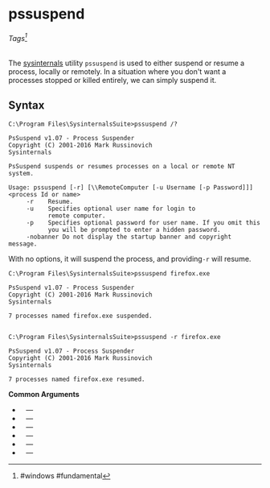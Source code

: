 # pssuspend
###### Tags[^1]
The [sysinternals](../Fundamental%20Windows%20CLI/sysinternals.md) utility `pssuspend` is used to either suspend or resume a process, locally or remotely. In a situation where you don't want a processes stopped or killed entirely, we can simply suspend it. 
## Syntax
```
C:\Program Files\SysinternalsSuite>pssuspend /?

PsSuspend v1.07 - Process Suspender
Copyright (C) 2001-2016 Mark Russinovich
Sysinternals

PsSuspend suspends or resumes processes on a local or remote NT system.

Usage: pssuspend [-r] [\\RemoteComputer [-u Username [-p Password]]] <process Id or name>
     -r    Resume.
     -u    Specifies optional user name for login to
           remote computer.
     -p    Specifies optional password for user name. If you omit this
           you will be prompted to enter a hidden password.
     -nobanner Do not display the startup banner and copyright message.
```

With no options, it will suspend the process, and providing`-r` will resume. 

```
C:\Program Files\SysinternalsSuite>pssuspend firefox.exe

PsSuspend v1.07 - Process Suspender
Copyright (C) 2001-2016 Mark Russinovich
Sysinternals

7 processes named firefox.exe suspended.


C:\Program Files\SysinternalsSuite>pssuspend -r firefox.exe

PsSuspend v1.07 - Process Suspender
Copyright (C) 2001-2016 Mark Russinovich
Sysinternals

7 processes named firefox.exe resumed.
```

 **Common Arguments**
 - ` ` &mdash; 
 - ` ` &mdash; 
 - ` ` &mdash; 
 - ` ` &mdash; 
 - ` ` &mdash; 
 - ` ` &mdash; 



 [^1]: #windows #fundamental 
